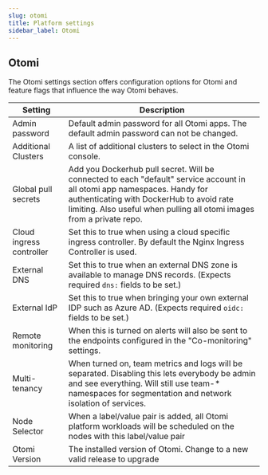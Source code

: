 ```yaml
---
slug: otomi
title: Platform settings
sidebar_label: Otomi
---
```


## Otomi

The Otomi settings section offers configuration options for Otomi and feature flags that influence the way Otomi behaves.

| Setting                | Description   |
| ---------------------- | ------------------------ |
| Admin password         | Default admin password for all Otomi apps. The default admin password can not be changed. |
| Additional Clusters    | A list of additional clusters to select in the Otomi console. |
| Global pull secrets    | Add you Dockerhub pull secret. Will be connected to each "default" service account in all otomi app namespaces. Handy for authenticating with DockerHub to avoid rate limiting. Also useful when pulling all otomi images from a private repo. |
| Cloud ingress controller | Set this to true when using a cloud specific ingress controller. By default the Nginx Ingress Controller is used. |
| External DNS  | Set this to true when an external DNS zone is available to manage DNS records. (Expects required `dns:` fields to be set.) |
| External IdP | Set this to true when bringing your own external IDP such as Azure AD. (Expects required `oidc:` fields to be set.)  |
| Remote monitoring | When this is turned on alerts will also be sent to the endpoints configured in the "Co-monitoring" settings. |
| Multi-tenancy          | When turned on, team metrics and logs will be separated. Disabling this lets everybody be admin and see everything. Will still use team-\* namespaces for segmentation and network isolation of services. |
| Node Selector | When a label/value pair is added, all Otomi platform workloads will be scheduled on the nodes with this label/value pair |
| Otomi Version | The installed version of Otomi. Change to a new valid release to upgrade |